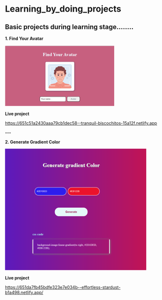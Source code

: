 # Learning_by_doing_projects
Basic projects during learning stage........
---
**1. Find Your Avatar**

 <img src="Screenshot 2023-10-03 231919.png" height="200px">
 
**Live project**<p>https://651c51a2430aaa79cb1dec58--tranquil-biscochitos-15a12f.netlify.app</p>
**---**

**2. Generate Gradient Color**

<img src="Screenshot 2023-10-04 232622.png" height="400px">

**Live project**<p>https://651da7fb45bdfe323e7e034b--effortless-stardust-b1a498.netlify.app/</p>
